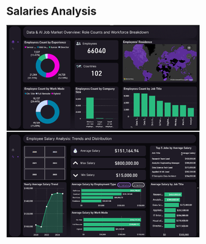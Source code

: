 # Salaries Analysis

![Main Screenshot](Power_BI/Screenshots/main.png)
![Analysis Screenshot](https://github.com/GabrielAramayisyan/Salaries_Project/blob/main/Power_BI/Screenshots/analysis.png)
